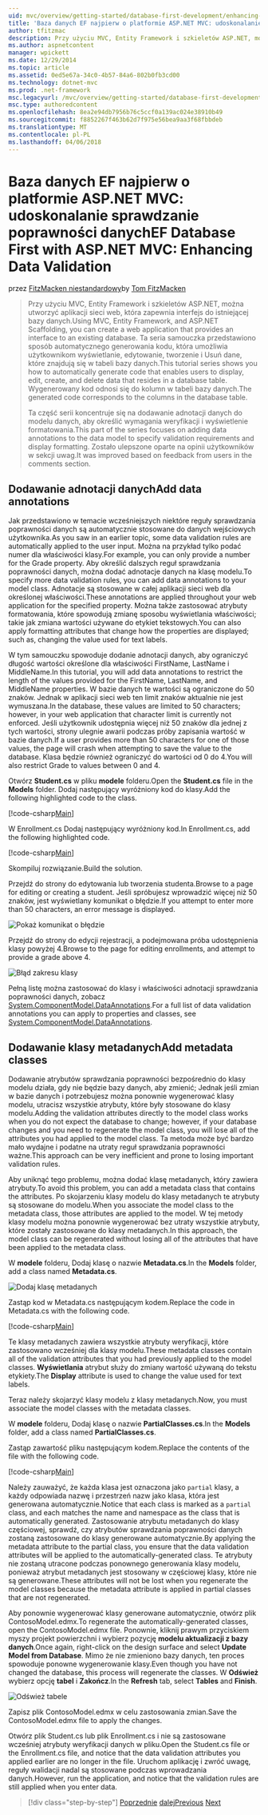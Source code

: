 ```yaml
---
uid: mvc/overview/getting-started/database-first-development/enhancing-data-validation
title: 'Baza danych EF najpierw o platformie ASP.NET MVC: udoskonalanie sprawdzanie poprawności danych | Dokumentacja firmy Microsoft'
author: tfitzmac
description: Przy użyciu MVC, Entity Framework i szkieletów ASP.NET, można utworzyć aplikacji sieci web, która zapewnia interfejs do istniejącej bazy danych. Ten samouczek seri...
ms.author: aspnetcontent
manager: wpickett
ms.date: 12/29/2014
ms.topic: article
ms.assetid: 0ed5e67a-34c0-4b57-84a6-802b0fb3cd00
ms.technology: dotnet-mvc
ms.prod: .net-framework
msc.legacyurl: /mvc/overview/getting-started/database-first-development/enhancing-data-validation
msc.type: authoredcontent
ms.openlocfilehash: 8ea2e94db7956b76c5ccf0a139ac024e38910b49
ms.sourcegitcommit: f8852267f463b62d7f975e56bea9aa3f68fbbdeb
ms.translationtype: MT
ms.contentlocale: pl-PL
ms.lasthandoff: 04/06/2018
---
```

<a name="ef-database-first-with-aspnet-mvc-enhancing-data-validation"></a><span data-ttu-id="90fe9-104">Baza danych EF najpierw o platformie ASP.NET MVC: udoskonalanie sprawdzanie poprawności danych</span><span class="sxs-lookup"><span data-stu-id="90fe9-104">EF Database First with ASP.NET MVC: Enhancing Data Validation</span></span>
====================
<span data-ttu-id="90fe9-105">przez [FitzMacken niestandardowy](https://github.com/tfitzmac)</span><span class="sxs-lookup"><span data-stu-id="90fe9-105">by [Tom FitzMacken](https://github.com/tfitzmac)</span></span>

> <span data-ttu-id="90fe9-106">Przy użyciu MVC, Entity Framework i szkieletów ASP.NET, można utworzyć aplikacji sieci web, która zapewnia interfejs do istniejącej bazy danych.</span><span class="sxs-lookup"><span data-stu-id="90fe9-106">Using MVC, Entity Framework, and ASP.NET Scaffolding, you can create a web application that provides an interface to an existing database.</span></span> <span data-ttu-id="90fe9-107">Ta seria samouczka przedstawiono sposób automatycznego generowania kodu, która umożliwia użytkownikom wyświetlanie, edytowanie, tworzenie i Usuń dane, które znajdują się w tabeli bazy danych.</span><span class="sxs-lookup"><span data-stu-id="90fe9-107">This tutorial series shows you how to automatically generate code that enables users to display, edit, create, and delete data that resides in a database table.</span></span> <span data-ttu-id="90fe9-108">Wygenerowany kod odnosi się do kolumn w tabeli bazy danych.</span><span class="sxs-lookup"><span data-stu-id="90fe9-108">The generated code corresponds to the columns in the database table.</span></span>
> 
> <span data-ttu-id="90fe9-109">Ta część serii koncentruje się na dodawanie adnotacji danych do modelu danych, aby określić wymagania weryfikacji i wyświetlenie formatowania.</span><span class="sxs-lookup"><span data-stu-id="90fe9-109">This part of the series focuses on adding data annotations to the data model to specify validation requirements and display formatting.</span></span> <span data-ttu-id="90fe9-110">Zostało ulepszone oparte na opinii użytkowników w sekcji uwag.</span><span class="sxs-lookup"><span data-stu-id="90fe9-110">It was improved based on feedback from users in the comments section.</span></span>


## <a name="add-data-annotations"></a><span data-ttu-id="90fe9-111">Dodawanie adnotacji danych</span><span class="sxs-lookup"><span data-stu-id="90fe9-111">Add data annotations</span></span>

<span data-ttu-id="90fe9-112">Jak przedstawiono w temacie wcześniejszych niektóre reguły sprawdzania poprawności danych są automatycznie stosowane do danych wejściowych użytkownika.</span><span class="sxs-lookup"><span data-stu-id="90fe9-112">As you saw in an earlier topic, some data validation rules are automatically applied to the user input.</span></span> <span data-ttu-id="90fe9-113">Można na przykład tylko podać numer dla właściwości klasy.</span><span class="sxs-lookup"><span data-stu-id="90fe9-113">For example, you can only provide a number for the Grade property.</span></span> <span data-ttu-id="90fe9-114">Aby określić dalszych reguł sprawdzania poprawności danych, można dodać adnotacje danych na klasę modelu.</span><span class="sxs-lookup"><span data-stu-id="90fe9-114">To specify more data validation rules, you can add data annotations to your model class.</span></span> <span data-ttu-id="90fe9-115">Adnotacje są stosowane w całej aplikacji sieci web dla określonej właściwości.</span><span class="sxs-lookup"><span data-stu-id="90fe9-115">These annotations are applied throughout your web application for the specified property.</span></span> <span data-ttu-id="90fe9-116">Można także zastosować atrybuty formatowania, które spowodują zmianę sposobu wyświetlania właściwości; takie jak zmiana wartości używane do etykiet tekstowych.</span><span class="sxs-lookup"><span data-stu-id="90fe9-116">You can also apply formatting attributes that change how the properties are displayed; such as, changing the value used for text labels.</span></span>

<span data-ttu-id="90fe9-117">W tym samouczku spowoduje dodanie adnotacji danych, aby ograniczyć długość wartości określone dla właściwości FirstName, LastName i MiddleName.</span><span class="sxs-lookup"><span data-stu-id="90fe9-117">In this tutorial, you will add data annotations to restrict the length of the values provided for the FirstName, LastName, and MiddleName properties.</span></span> <span data-ttu-id="90fe9-118">W bazie danych te wartości są ograniczone do 50 znaków. Jednak w aplikacji sieci web ten limit znaków aktualnie nie jest wymuszana.</span><span class="sxs-lookup"><span data-stu-id="90fe9-118">In the database, these values are limited to 50 characters; however, in your web application that character limit is currently not enforced.</span></span> <span data-ttu-id="90fe9-119">Jeśli użytkownik udostępnia więcej niż 50 znaków dla jednej z tych wartości, strony ulegnie awarii podczas próby zapisania wartość w bazie danych.</span><span class="sxs-lookup"><span data-stu-id="90fe9-119">If a user provides more than 50 characters for one of those values, the page will crash when attempting to save the value to the database.</span></span> <span data-ttu-id="90fe9-120">Klasa będzie również ograniczyć do wartości od 0 do 4.</span><span class="sxs-lookup"><span data-stu-id="90fe9-120">You will also restrict Grade to values between 0 and 4.</span></span>

<span data-ttu-id="90fe9-121">Otwórz **Student.cs** w pliku **modele** folderu.</span><span class="sxs-lookup"><span data-stu-id="90fe9-121">Open the **Student.cs** file in the **Models** folder.</span></span> <span data-ttu-id="90fe9-122">Dodaj następujący wyróżniony kod do klasy.</span><span class="sxs-lookup"><span data-stu-id="90fe9-122">Add the following highlighted code to the class.</span></span>

[!code-csharp[Main](enhancing-data-validation/samples/sample1.cs?highlight=5,15,17,20)]

<span data-ttu-id="90fe9-123">W Enrollment.cs Dodaj następujący wyróżniony kod.</span><span class="sxs-lookup"><span data-stu-id="90fe9-123">In Enrollment.cs, add the following highlighted code.</span></span>

[!code-csharp[Main](enhancing-data-validation/samples/sample2.cs?highlight=5,10)]

<span data-ttu-id="90fe9-124">Skompiluj rozwiązanie.</span><span class="sxs-lookup"><span data-stu-id="90fe9-124">Build the solution.</span></span>

<span data-ttu-id="90fe9-125">Przejdź do strony do edytowania lub tworzenia studenta.</span><span class="sxs-lookup"><span data-stu-id="90fe9-125">Browse to a page for editing or creating a student.</span></span> <span data-ttu-id="90fe9-126">Jeśli spróbujesz wprowadzić więcej niż 50 znaków, jest wyświetlany komunikat o błędzie.</span><span class="sxs-lookup"><span data-stu-id="90fe9-126">If you attempt to enter more than 50 characters, an error message is displayed.</span></span>

![Pokaż komunikat o błędzie](enhancing-data-validation/_static/image1.png)

<span data-ttu-id="90fe9-128">Przejdź do strony do edycji rejestracji, a podejmowana próba udostępnienia klasy powyżej 4.</span><span class="sxs-lookup"><span data-stu-id="90fe9-128">Browse to the page for editing enrollments, and attempt to provide a grade above 4.</span></span>

![Błąd zakresu klasy](enhancing-data-validation/_static/image2.png)

<span data-ttu-id="90fe9-130">Pełną listę można zastosować do klasy i właściwości adnotacji sprawdzania poprawności danych, zobacz [System.ComponentModel.DataAnnotations](https://msdn.microsoft.com/library/system.componentmodel.dataannotations.aspx).</span><span class="sxs-lookup"><span data-stu-id="90fe9-130">For a full list of data validation annotations you can apply to properties and classes, see [System.ComponentModel.DataAnnotations](https://msdn.microsoft.com/library/system.componentmodel.dataannotations.aspx).</span></span>

## <a name="add-metadata-classes"></a><span data-ttu-id="90fe9-131">Dodawanie klasy metadanych</span><span class="sxs-lookup"><span data-stu-id="90fe9-131">Add metadata classes</span></span>

<span data-ttu-id="90fe9-132">Dodawanie atrybutów sprawdzania poprawności bezpośrednio do klasy modelu działa, gdy nie będzie bazy danych, aby zmienić; Jednak jeśli zmian w bazie danych i potrzebujesz można ponownie wygenerować klasy modelu, utracisz wszystkie atrybuty, które były stosowane do klasy modelu.</span><span class="sxs-lookup"><span data-stu-id="90fe9-132">Adding the validation attributes directly to the model class works when you do not expect the database to change; however, if your database changes and you need to regenerate the model class, you will lose all of the attributes you had applied to the model class.</span></span> <span data-ttu-id="90fe9-133">Ta metoda może być bardzo mało wydajne i podatne na utraty reguł sprawdzania poprawności ważne.</span><span class="sxs-lookup"><span data-stu-id="90fe9-133">This approach can be very inefficient and prone to losing important validation rules.</span></span>

<span data-ttu-id="90fe9-134">Aby uniknąć tego problemu, można dodać klasę metadanych, który zawiera atrybuty.</span><span class="sxs-lookup"><span data-stu-id="90fe9-134">To avoid this problem, you can add a metadata class that contains the attributes.</span></span> <span data-ttu-id="90fe9-135">Po skojarzeniu klasy modelu do klasy metadanych te atrybuty są stosowane do modelu.</span><span class="sxs-lookup"><span data-stu-id="90fe9-135">When you associate the model class to the metadata class, those attributes are applied to the model.</span></span> <span data-ttu-id="90fe9-136">W tej metody klasy modelu można ponownie wygenerować bez utraty wszystkie atrybuty, które zostały zastosowane do klasy metadanych.</span><span class="sxs-lookup"><span data-stu-id="90fe9-136">In this approach, the model class can be regenerated without losing all of the attributes that have been applied to the metadata class.</span></span>

<span data-ttu-id="90fe9-137">W **modele** folderu, Dodaj klasę o nazwie **Metadata.cs**.</span><span class="sxs-lookup"><span data-stu-id="90fe9-137">In the **Models** folder, add a class named **Metadata.cs**.</span></span>

![Dodaj klasę metadanych](enhancing-data-validation/_static/image3.png)

<span data-ttu-id="90fe9-139">Zastąp kod w Metadata.cs następującym kodem.</span><span class="sxs-lookup"><span data-stu-id="90fe9-139">Replace the code in Metadata.cs with the following code.</span></span>

[!code-csharp[Main](enhancing-data-validation/samples/sample3.cs)]

<span data-ttu-id="90fe9-140">Te klasy metadanych zawiera wszystkie atrybuty weryfikacji, które zastosowano wcześniej dla klasy modelu.</span><span class="sxs-lookup"><span data-stu-id="90fe9-140">These metadata classes contain all of the validation attributes that you had previously applied to the model classes.</span></span> <span data-ttu-id="90fe9-141">**Wyświetlania** atrybut służy do zmiany wartość używaną do tekstu etykiety.</span><span class="sxs-lookup"><span data-stu-id="90fe9-141">The **Display** attribute is used to change the value used for text labels.</span></span>

<span data-ttu-id="90fe9-142">Teraz należy skojarzyć klasy modelu z klasy metadanych.</span><span class="sxs-lookup"><span data-stu-id="90fe9-142">Now, you must associate the model classes with the metadata classes.</span></span>

<span data-ttu-id="90fe9-143">W **modele** folderu, Dodaj klasę o nazwie **PartialClasses.cs**.</span><span class="sxs-lookup"><span data-stu-id="90fe9-143">In the **Models** folder, add a class named **PartialClasses.cs**.</span></span>

<span data-ttu-id="90fe9-144">Zastąp zawartość pliku następującym kodem.</span><span class="sxs-lookup"><span data-stu-id="90fe9-144">Replace the contents of the file with the following code.</span></span>

[!code-csharp[Main](enhancing-data-validation/samples/sample4.cs)]

<span data-ttu-id="90fe9-145">Należy zauważyć, że każda klasa jest oznaczona jako `partial` klasy, a każdy odpowiada nazwę i przestrzeń nazw jako klasa, która jest generowana automatycznie.</span><span class="sxs-lookup"><span data-stu-id="90fe9-145">Notice that each class is marked as a `partial` class, and each matches the name and namespace as the class that is automatically generated.</span></span> <span data-ttu-id="90fe9-146">Zastosowanie atrybutu metadanych do klasy częściowej, sprawdź, czy atrybutów sprawdzania poprawności danych zostaną zastosowane do klasy generowane automatycznie.</span><span class="sxs-lookup"><span data-stu-id="90fe9-146">By applying the metadata attribute to the partial class, you ensure that the data validation attributes will be applied to the automatically-generated class.</span></span> <span data-ttu-id="90fe9-147">Te atrybuty nie zostaną utracone podczas ponownego generowania klasy modelu, ponieważ atrybut metadanych jest stosowany w częściowej klasy, które nie są generowane.</span><span class="sxs-lookup"><span data-stu-id="90fe9-147">These attributes will not be lost when you regenerate the model classes because the metadata attribute is applied in partial classes that are not regenerated.</span></span>

<span data-ttu-id="90fe9-148">Aby ponownie wygenerować klasy generowane automatycznie, otwórz plik ContosoModel.edmx.</span><span class="sxs-lookup"><span data-stu-id="90fe9-148">To regenerate the automatically-generated classes, open the ContosoModel.edmx file.</span></span> <span data-ttu-id="90fe9-149">Ponownie, kliknij prawym przyciskiem myszy projekt powierzchni i wybierz pozycję **modelu aktualizacji z bazy danych**.</span><span class="sxs-lookup"><span data-stu-id="90fe9-149">Once again, right-click on the design surface and select **Update Model from Database**.</span></span> <span data-ttu-id="90fe9-150">Mimo że nie zmieniono bazy danych, ten proces spowoduje ponowne wygenerowanie klasy.</span><span class="sxs-lookup"><span data-stu-id="90fe9-150">Even though you have not changed the database, this process will regenerate the classes.</span></span> <span data-ttu-id="90fe9-151">W **Odśwież** wybierz opcję **tabel** i **Zakończ**.</span><span class="sxs-lookup"><span data-stu-id="90fe9-151">In the **Refresh** tab, select **Tables** and **Finish**.</span></span>

![Odśwież tabele](enhancing-data-validation/_static/image4.png)

<span data-ttu-id="90fe9-153">Zapisz plik ContosoModel.edmx w celu zastosowania zmian.</span><span class="sxs-lookup"><span data-stu-id="90fe9-153">Save the ContosoModel.edmx file to apply the changes.</span></span>

<span data-ttu-id="90fe9-154">Otwórz plik Student.cs lub plik Enrollment.cs i nie są zastosowane wcześniej atrybuty weryfikacji danych w pliku.</span><span class="sxs-lookup"><span data-stu-id="90fe9-154">Open the Student.cs file or the Enrollment.cs file, and notice that the data validation attributes you applied earlier are no longer in the file.</span></span> <span data-ttu-id="90fe9-155">Uruchom aplikację i zwróć uwagę, reguły walidacji nadal są stosowane podczas wprowadzania danych.</span><span class="sxs-lookup"><span data-stu-id="90fe9-155">However, run the application, and notice that the validation rules are still applied when you enter data.</span></span>

> [!div class="step-by-step"]
> <span data-ttu-id="90fe9-156">[Poprzednie](customizing-a-view.md)
> [dalej](publish-to-azure.md)</span><span class="sxs-lookup"><span data-stu-id="90fe9-156">[Previous](customizing-a-view.md)
[Next](publish-to-azure.md)</span></span>
